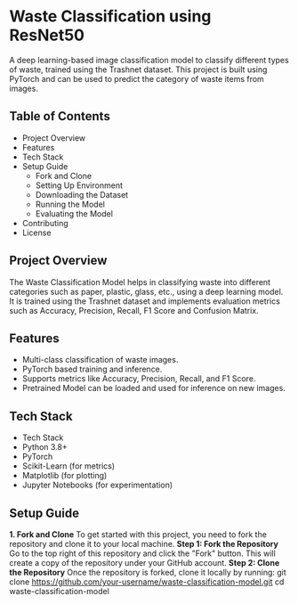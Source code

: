 # Waste Classification using ResNet50 <br>
A deep learning-based image classification model to classify different types of waste, trained using the Trashnet dataset. This project is built using PyTorch and can be used to predict the category of waste items from images.

## Table of Contents <br>
- Project Overview
- Features
- Tech Stack
- Setup Guide
  - Fork and Clone
  - Setting Up Environment
  - Downloading the Dataset
  - Running the Model
  - Evaluating the Model
- Contributing
- License

## Project Overview
The Waste Classification Model helps in classifying waste into different categories such as paper, plastic, glass, etc., using a deep learning model. It is trained using the Trashnet dataset and implements evaluation metrics such as Accuracy, Precision, Recall, F1 Score and Confusion Matrix.

## Features
- Multi-class classification of waste images.
- PyTorch based training and inference.
- Supports metrics like Accuracy, Precision, Recall, and F1 Score.
- Pretrained Model can be loaded and used for inference on new images.

## Tech Stack
- Tech Stack
- Python 3.8+
- PyTorch
- Scikit-Learn (for metrics)
- Matplotlib (for plotting)
- Jupyter Notebooks (for experimentation)

## Setup Guide
**1. Fork and Clone**
To get started with this project, you need to fork the repository and clone it to your local machine.
**Step 1: Fork the Repository** Go to the top right of this repository and click the "Fork" button. This will create a copy of the repository under your GitHub account.
**Step 2: Clone the Repository** Once the repository is forked, clone it locally by running:
  git clone https://github.com/your-username/waste-classification-model.git
  cd waste-classification-model
